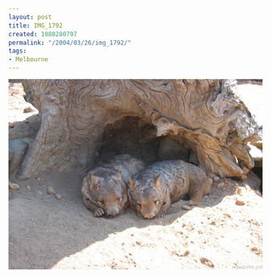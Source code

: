 ```yaml
---
layout: post
title: IMG_1792
created: 1080280797
permalink: "/2004/03/26/img_1792/"
tags:
- Melbourne
---
```


<img src="/image/images/img_1792-412.jpg"/>

